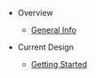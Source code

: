 - Overview

    - [General Info](README.md "the start of documenatation for OSURCue")

- Current Design

    - [Getting Started](2020-21/README.md)

